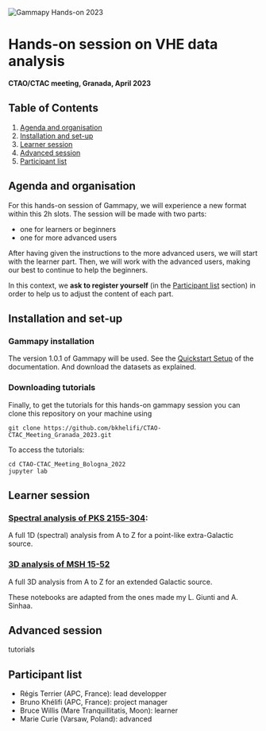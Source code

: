 ![Gammapy Hands-on 2023](https://user-images.githubusercontent.com/16781593/231828094-89a1c7ee-8187-481b-a62d-48482a5c8349.gif)

# Hands-on session on VHE data analysis
**CTAO/CTAC meeting, Granada, April 2023**

## Table of Contents
1. [Agenda and organisation](#agenda)
2. [Installation and set-up](#install)
3. [Learner session](#learner)
4. [Advanced session](#advanced)
5. [Participant list](#participant)

## Agenda and organisation <a name="agenda" />
For this hands-on session of Gammapy, we will experience a new format within this 2h slots.
The session will be made with two parts:
- one for learners or beginners
- one for more advanced users

After having given the instructions to the more advanced users, we will start with the learner part. Then,
we will work with the advanced users, making our best to continue to help the beginners.

In this context, we **ask to register yourself** (in the [Participant list](#participant) section) in order
to help us to adjust the content of each part.


## Installation and set-up<a name="install" />
### Gammapy installation

The version 1.0.1 of Gammapy will be used. See the 
[Quickstart Setup](https://docs.gammapy.org/dev/getting-started/index.html#quickstart-setup) 
of the documentation. And download the datasets as explained.

### Downloading tutorials
Finally, to get the tutorials for this hands-on gammapy session you can clone this repository on your machine using

```
git clone https://github.com/bkhelifi/CTAO-CTAC_Meeting_Granada_2023.git
```

To access the tutorials:

```
cd CTAO-CTAC_Meeting_Bologna_2022
jupyter lab
```

## Learner session<a name="learner" />

### [Spectral analysis of PKS 2155-304](https://github.com/bkhelifi/CTAO-CTAC_Meeting_Granada_2023/blob/main/1D_analysis.ipynb):
A full 1D (spectral) analysis from A to Z for a point-like extra-Galactic source.
### [3D analysis of MSH 15-52](https://github.com/bkhelifi/CTAO-CTAC_Meeting_Granada_2023/blob/main/3D_analysis.ipynb) 
A full 3D analysis from A to Z for an extended Galactic source.

These notebooks are adapted from the ones made my L. Giunti and A. Sinhaa.

## Advanced session<a name="advanced" />
tutorials

## Participant list <a name="participant" />
- Régis Terrier (APC, France): lead developper
- Bruno Khélifi (APC, France): project manager
- Bruce Willis (Mare Tranquillitatis, Moon): learner
- Marie Curie (Varsaw, Poland): advanced

